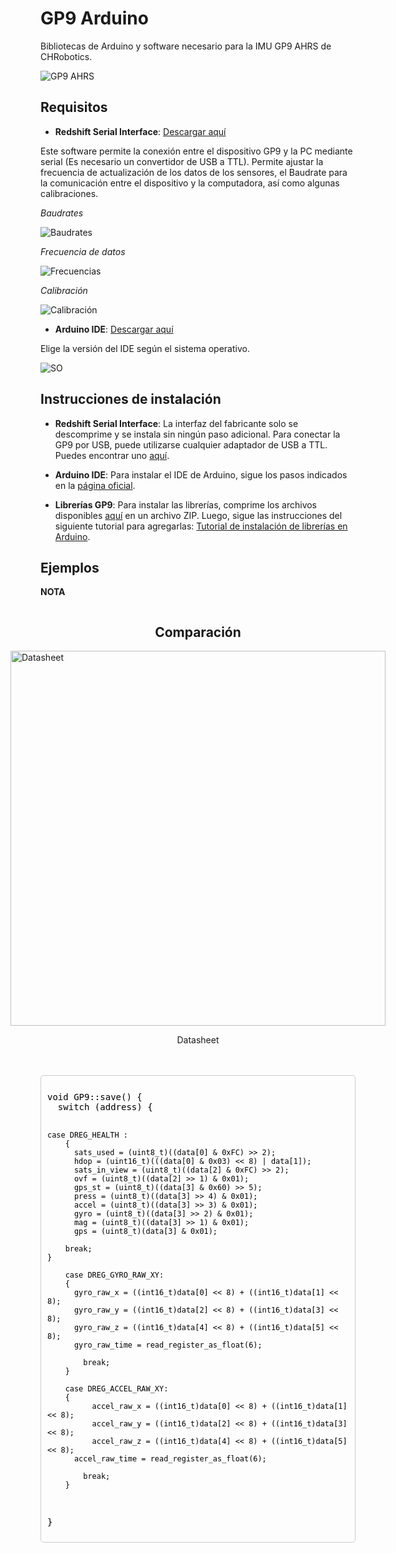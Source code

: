 # GP9 Arduino
Bibliotecas de Arduino y software necesario para la IMU GP9 AHRS de CHRobotics.

![GP9 AHRS](https://github.com/Frunk98/GP9_Arduino/blob/main/Imagenes/gp9.png)

## Requisitos  
- **Redshift Serial Interface**: [Descargar aquí](https://www.pololu.com/file/0J1934/SerialInterface_V3-1-5_8-08-2018.zip)

Este software permite la conexión entre el dispositivo GP9 y la PC mediante serial (Es necesario un convertidor de USB a TTL). Permite ajustar la frecuencia de actualización de los datos de los sensores, el Baudrate para la comunicación entre el dispositivo y la computadora, así como algunas calibraciones.

*Baudrates*

![Baudrates](https://github.com/Frunk98/GP9_Arduino/blob/main/Imagenes/rs2.png)

*Frecuencia de datos*

![Frecuencias](https://github.com/Frunk98/GP9_Arduino/blob/main/Imagenes/FR.png)

*Calibración*

![Calibración](https://github.com/Frunk98/GP9_Arduino/blob/main/Imagenes/cal.png)

- **Arduino IDE**: [Descargar aquí](https://github.com/Frunk98/GP9_Arduino/blob/main/FR.png)

Elige la versión del IDE según el sistema operativo.

![SO](https://github.com/Frunk98/GP9_Arduino/blob/main/Imagenes/ard.png)

## Instrucciones de instalación

- **Redshift Serial Interface**: La interfaz del fabricante solo se descomprime y se instala sin ningún paso adicional. Para conectar la GP9 por USB, puede utilizarse cualquier adaptador de USB a TTL. Puedes encontrar uno [aquí](https://a.co/d/9Ex6gT6).

- **Arduino IDE**: Para instalar el IDE de Arduino, sigue los pasos indicados en la [página oficial](https://www.arduino.cc/en/software).

- **Librerías GP9**: Para instalar las librerías, comprime los archivos disponibles [aquí](https://github.com/Frunk98/GP9_Arduino/tree/main/GP9-modificados) en un archivo ZIP. Luego, sigue las instrucciones del siguiente tutorial para agregarlas: [Tutorial de instalación de librerías en Arduino](https://www.youtube.com/watch?v=CK1THPvw77M&t=343s).

## Ejemplos

__**NOTA**__

<div style="display: flex; flex-direction: column; align-items: center;">
    <h2>Comparación</h2>
    <!-- Primera imagen con pie de imagen -->
    <div style="margin-bottom: 20px;">
        <img src="https://github.com/Frunk98/GP9_Arduino/blob/main/Imagenes/datas.png" alt="Datasheet" style="width: 600px;" />
        <p style="text-align: center;">Datasheet</p>
    </div>
</div>
<pre style="padding: 10px; border: 1px solid #ccc; border-radius: 5px; overflow-x: auto; background-color: transparent;">
<code style="color: black; font-size: 14px; font-family: monospace;">
void GP9::save() {
  switch (address) {

    case DREG_HEALTH :
        {
          sats_used = (uint8_t)((data[0] & 0xFC) >> 2);
          hdop = (uint16_t)(((data[0] & 0x03) << 8) | data[1]);
          sats_in_view = (uint8_t)((data[2] & 0xFC) >> 2);
          ovf = (uint8_t)((data[2] >> 1) & 0x01);
          gps_st = (uint8_t)((data[3] & 0x60) >> 5);
          press = (uint8_t)((data[3] >> 4) & 0x01);
          accel = (uint8_t)((data[3] >> 3) & 0x01);
          gyro = (uint8_t)((data[3] >> 2) & 0x01);
          mag = (uint8_t)((data[3] >> 1) & 0x01);
          gps = (uint8_t)(data[3] & 0x01);

        break;  
    }
      
        case DREG_GYRO_RAW_XY:
        {
          gyro_raw_x = ((int16_t)data[0] << 8) + ((int16_t)data[1] << 8);
          gyro_raw_y = ((int16_t)data[2] << 8) + ((int16_t)data[3] << 8);
          gyro_raw_z = ((int16_t)data[4] << 8) + ((int16_t)data[5] << 8);
          gyro_raw_time = read_register_as_float(6);

            break;
        }

        case DREG_ACCEL_RAW_XY:
        {
              accel_raw_x = ((int16_t)data[0] << 8) + ((int16_t)data[1] << 8);
              accel_raw_y = ((int16_t)data[2] << 8) + ((int16_t)data[3] << 8);
              accel_raw_z = ((int16_t)data[4] << 8) + ((int16_t)data[5] << 8);
          accel_raw_time = read_register_as_float(6);

            break;
        }
}
</code>
</pre>

